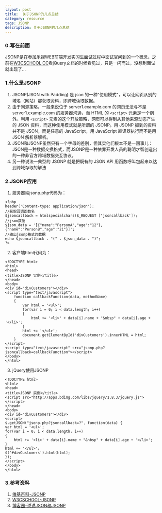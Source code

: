 ```yaml
---
layout: post
title:  关于JSONP的几点总结
category: resource
tags: JSONP
description: 关于JSONP的几点总结
---
```


### 0.写在前面
JSONP是在参加乐视WEB前端开发实习生面试过程中面试官问到的一个概念，之前在[W3CSCHOOL.CC](http://www.w3cschool.cc/jquery/jquery-tutorial.html)看jQuery文档的时候看见过，只是一闪而过，没想到面试就出现了...

### 1.什么是JSONP
1. JSONP(JSON with Padding) 是 json 的一种"使用模式"，可以让网页从别的域名（网站）那获取资料，即跨域读取数据。
2. 由于同源策略，一般来说位于 server1.example.com 的网页无法与不是 server1.example.com 的服务器沟通，而 HTML 的 `<script>` 元素是一个例外。利用 `<script>` 元素的这个开放策略，网页可以得到从其他来源动态产生的 JSON 资料，而这种使用模式就是所谓的 JSONP。用 JSONP 抓到的资料并不是 JSON，而是任意的 JavaScript，用 JavaScript 直译器执行而不是用 JSON 解析器解析。
3. JSON和JSONP虽然只有一个字母的差别，但其实他们根本不是一回事儿：JSON是一种数据交换格式，而JSONP是一种依靠开发人员的聪明才智创造出的一种非官方跨域数据交互协议。
4. 另一种说法—典型的 JSONP 就是把既有的 JSON API 用函数呼叫包起来以达到跨域存取的解法

### 2.JSONP应用
1. 服务器端jsonp.php代码为：  
>
	<?php  
	header('Content-type: application/json');  
	//获取回调函数名  
	$jsoncallback = htmlspecialchars($_REQUEST ['jsoncallback']);  
	//json数据  
	$json_data = '[{"name":"PersonA","age":"12"},{"name":"PersonB","age":"21"}]';  
	//输出jsonp格式的数据  
	echo $jsoncallback . "(" . $json_data . ")";  
	?>  

2. 客户端html代码为：  
>
	<!DOCTYPE html>
	<html>
	<head>
    <title>JSONP 实例</title>
	</head>
	<body>
    <div id="divCustomers"></div>
    <script type="text/javascript">
        function callbackFunction(data, methodName)
        {
            var html = '<ul>';
            for(var i = 0; i < data.length; i++)
            {
                html += '<li>' + data[i].name + "&nbsp" + data[i].age + '</li>';
            }
            html += '</ul>';
            document.getElementById('divCustomers').innerHTML = html;
        }
    </script>
	<script type="text/javascript" src="jsonp.php?jsoncallback=callbackFunction"></script>
	</body>
	</html>

3. jQuery使用JSONP
>
	<!DOCTYPE html>
	<html>
	<head>
	<title>JSONP 实例</title>
	<script src="http://apps.bdimg.com/libs/jquery/1.8.3/jquery.js"></script>	
	</head>
	<body>
	<div id="divCustomers"></div>
	<script>
	$.getJSON("jsonp.php?jsoncallback=?", function(data) {
	var html = '<ul>';
	for(var i = 0; i < data.length; i++)
	{
		html += '<li>' + data[i].name + "&nbsp" + data[i].age + '</li>';
	}
	html += '</ul>';
	$('#divCustomers').html(html); 
	});
	</script>
	</body>
	</html> 

### 3.参考资料
1. [维基百科-JSONP](http://zh.wikipedia.org/wiki/JSONP)
2. [W3CSCHOOL-JSONP](http://www.w3cschool.cc/json/json-jsonp.html)
3. [博客园-说说JSON和JSONP](http://www.cnblogs.com/dowinning/archive/2012/04/19/json-jsonp-jquery.html)
